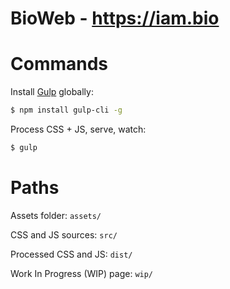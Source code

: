 # BioWeb -  https://iam.bio

# Commands
Install [Gulp](http://gulpjs.com/) globally:
```sh
$ npm install gulp-cli -g
```

Process CSS + JS, serve, watch:
```sh
$ gulp
```

#  Paths
Assets folder: ```assets/```

CSS and JS sources: ```src/```

Processed CSS and JS: ```dist/```

Work In Progress (WIP) page: ```wip/```
